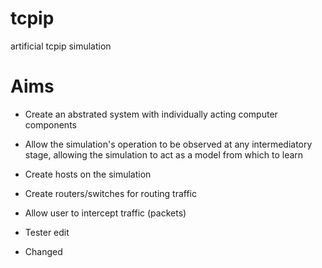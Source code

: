 # tcpip
artificial tcpip simulation
# Aims
* Create an abstrated system with individually acting computer components
* Allow the simulation's operation to be observed at any intermediatory stage, allowing the simulation to act as a model from which to learn
* Create hosts on the simulation
* Create routers/switches for routing traffic
* Allow user to intercept traffic (packets)

* Tester edit

* Changed